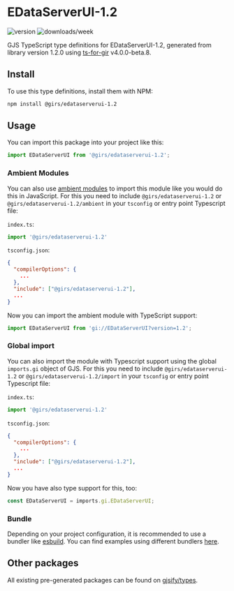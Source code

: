 
# EDataServerUI-1.2

![version](https://img.shields.io/npm/v/@girs/edataserverui-1.2)
![downloads/week](https://img.shields.io/npm/dw/@girs/edataserverui-1.2)


GJS TypeScript type definitions for EDataServerUI-1.2, generated from library version 1.2.0 using [ts-for-gir](https://github.com/gjsify/ts-for-gir) v4.0.0-beta.8.


## Install

To use this type definitions, install them with NPM:
```bash
npm install @girs/edataserverui-1.2
```

## Usage

You can import this package into your project like this:
```ts
import EDataServerUI from '@girs/edataserverui-1.2';
```

### Ambient Modules

You can also use [ambient modules](https://github.com/gjsify/ts-for-gir/tree/main/packages/cli#ambient-modules) to import this module like you would do this in JavaScript.
For this you need to include `@girs/edataserverui-1.2` or `@girs/edataserverui-1.2/ambient` in your `tsconfig` or entry point Typescript file:

`index.ts`:
```ts
import '@girs/edataserverui-1.2'
```

`tsconfig.json`:
```json
{
  "compilerOptions": {
    ...
  },
  "include": ["@girs/edataserverui-1.2"],
  ...
}
```

Now you can import the ambient module with TypeScript support: 

```ts
import EDataServerUI from 'gi://EDataServerUI?version=1.2';
```

### Global import

You can also import the module with Typescript support using the global `imports.gi` object of GJS.
For this you need to include `@girs/edataserverui-1.2` or `@girs/edataserverui-1.2/import` in your `tsconfig` or entry point Typescript file:

`index.ts`:
```ts
import '@girs/edataserverui-1.2'
```

`tsconfig.json`:
```json
{
  "compilerOptions": {
    ...
  },
  "include": ["@girs/edataserverui-1.2"],
  ...
}
```

Now you have also type support for this, too:

```ts
const EDataServerUI = imports.gi.EDataServerUI;
```

### Bundle

Depending on your project configuration, it is recommended to use a bundler like [esbuild](https://esbuild.github.io/). You can find examples using different bundlers [here](https://github.com/gjsify/ts-for-gir/tree/main/examples).

## Other packages

All existing pre-generated packages can be found on [gjsify/types](https://github.com/gjsify/types).

